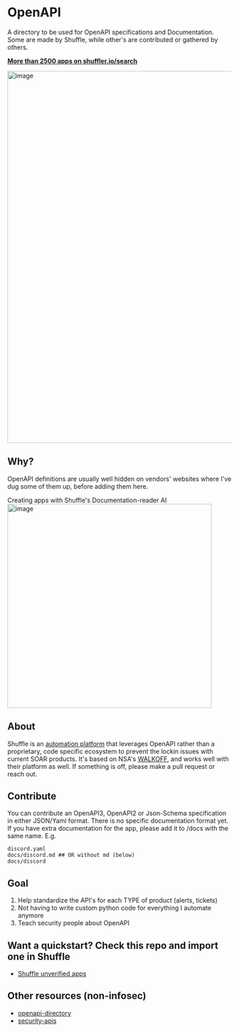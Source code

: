 # OpenAPI
A directory to be used for OpenAPI specifications and Documentation. Some are made by Shuffle, while other's are contributed or gathered by others. 

**[More than 2500 apps on shuffler.io/search](https://shuffler.io/search)**

<img width="837" alt="image" src="https://github.com/Shuffle/openapi-apps/assets/5719530/b7338d51-35bc-4f76-8daf-5d7b44c5ce17">

## Why?
OpenAPI definitions are usually well hidden on vendors' websites where I've dug some of them up, before adding them here.

Creating apps with Shuffle's Documentation-reader AI
<img width="459" alt="image" src="https://github.com/user-attachments/assets/f0b92c40-486a-4222-80bb-93f2f2f948f1">

## About
Shuffle is an [automation platform](https://shuffler.io) that leverages OpenAPI rather than a proprietary, code specific ecosystem to prevent the lockin issues with current SOAR products. It's based on NSA's [WALKOFF](https://github.com/nsacyber/walkoff), and works well with their platform as well. If something is off, please make a pull request or reach out.

## Contribute
You can contribute an OpenAPI3, OpenAPI2 or Json-Schema specification in either JSON/Yaml format. There is no specific documentation format yet. If you have extra documentation for the app, please add it to /docs with the same name. E.g.
```
discord.yaml
docs/discord.md ## OR without md (below)
docs/discord
```

## Goal
1. Help standardize the API's for each TYPE of product (alerts, tickets)
2. Not having to write custom python code for everything I automate anymore
3. Teach security people about OpenAPI

## Want a quickstart? Check this repo and import one in Shuffle
* [Shuffle unverified apps](https://github.com/frikky/security-openapi-unverified)

## Other resources (non-infosec)
* [openapi-directory](https://opencollective.com/openapi-directory)
* [security-apis](https://github.com/deralexxx/security-apis)
